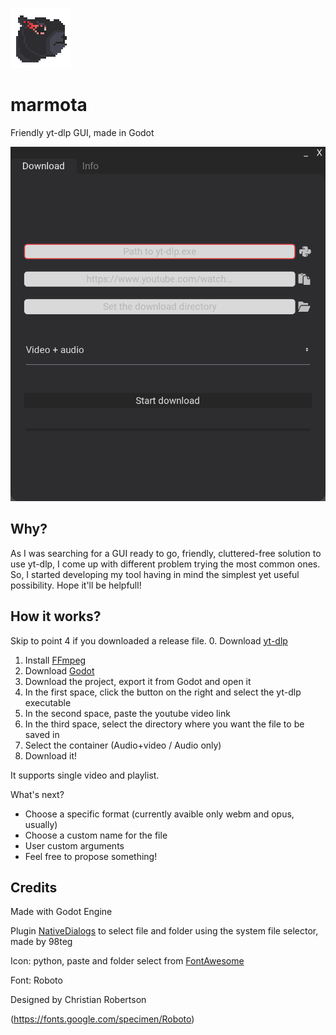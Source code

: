 ![marmota_icon](/assets/icons/icon.png) 

# marmota
Friendly yt-dlp GUI, made in Godot

![marmota_screenshot](/assets/github/screenshot_marmota.png)

Why?
-
As I was searching for a GUI ready to go, friendly, cluttered-free solution to use yt-dlp, I come up with different problem trying the most common ones.
So, I started developing my tool having in mind the simplest yet useful possibility. Hope it'll be helpfull!

How it works?
-
Skip to point 4 if you downloaded a release file.
0. Download [yt-dlp](https://github.com/yt-dlp/yt-dlp/releases/)
1. Install [FFmpeg](https://github.com/yt-dlp/yt-dlp#dependencies)
2. Download [Godot](https://godotengine.org/download)
3. Download the project, export it from Godot and open it
4. In the first space, click the button on the right and select the yt-dlp executable
5. In the second space, paste the youtube video link
6. In the third space, select the directory where you want the file to be saved in
7. Select the container (Audio+video / Audio only)
8. Download it!

It supports single video and playlist.

What's next?
- Choose a specific format (currently avaible only webm and opus, usually)
- Choose a custom name for the file
- User custom arguments
- Feel free to propose something!

Credits
-
Made with Godot Engine

Plugin [NativeDialogs](https://github.com/98teg/NativeDialogs) to select file and folder using the system file selector, made by 98teg

Icon: python, paste and folder select from [FontAwesome](https://fontawesome.com/) 

Font: Roboto

Designed by Christian Robertson

(https://fonts.google.com/specimen/Roboto)

